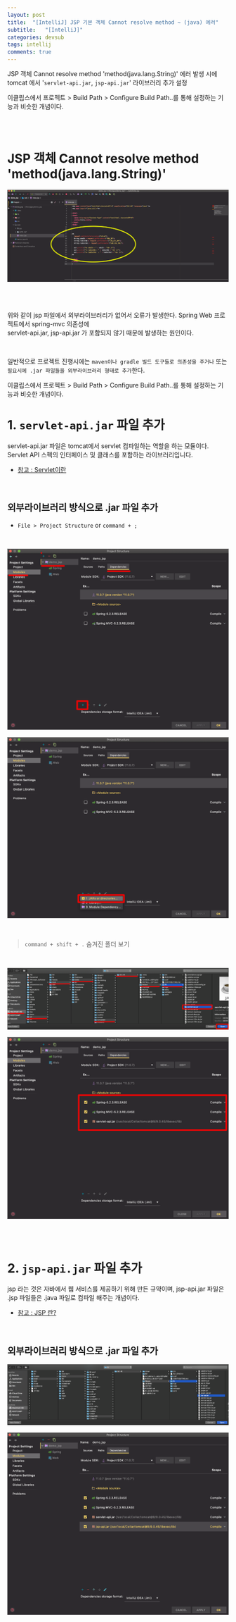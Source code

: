 ```yaml
---
layout: post
title:  "[IntelliJ] JSP 기본 객체 Cannot resolve method ~ (java) 에러"
subtitle:   "[IntelliJ]"
categories: devsub
tags: intellij
comments: true
---
```


JSP 객체 Cannot resolve method 'method(java.lang.String)' 에러 발생 시에  
tomcat 에서 '`servlet-api.jar`, `jsp-api.jar`' 라이브러리 추가 설정

이클립스에서 프로젝트 > Build Path > Configure Build Path..를 통해 설정하는 기능과 비슷한 개념이다.

<br><br>




# JSP 객체 Cannot resolve method 'method(java.lang.String)'

[![jsp-servlet-jar-00](/assets/img/2021/jsp-servlet-jar-00.png)]()

<br><br>

위와 같이 jsp 파일에서 외부라이브러리가 없어서 오류가 발생한다. Spring Web 프로젝트에서 spring-mvc 의존성에  
servlet-api.jar, jsp-api.jar 가 포함되지 않기 때문에 발생하는 원인이다.

<br>

일반적으로 프로젝트 진행시에는 `maven이나 gradle 빌드 도구들로 의존성을 주거나` 또는 `필요시에 .jar 파일들을 외부라이브러리 형태로 추가`한다. 

이클립스에서 프로젝트 > Build Path > Configure Build Path..를 통해 설정하는 기능과 비슷한 개념이다.



# 1. `servlet-api.jar` 파일 추가

servlet-api.jar 파일은 tomcat에서 servlet 컴파일하는 역할을 하는 모듈이다.  
Servlet API 스펙의 인터페이스 및 클래스를 포함하는 라이브러리입니다.

- [참고 :  Servlet이란](https://linked2ev.github.io/devlog/2018/10/17/JSP-2.-What-Servlet/)

<br>


## 외부라이브러리 방식으로 .jar 파일 추가

- `File > Project Structure` or `command + ;`

<br>

[![jsp-servlet-jar-01](/assets/img/2021/jsp-servlet-jar-01.png)]()<br>

[![jsp-servlet-jar-02](/assets/img/2021/jsp-servlet-jar-02.png)]()<br>

<br>

> `command + shift + .` 숨겨진 폴더 보기

<br>

[![jsp-servlet-jar-03](/assets/img/2021/jsp-servlet-jar-03.png)]()<br>

[![jsp-servlet-jar-04](/assets/img/2021/jsp-servlet-jar-04.png)]()<br>

<br><br>


# 2. `jsp-api.jar` 파일 추가

jsp 라는 것은 자바에서 웹 서비스를 제공하기 위해 만든 규약이며, jsp-api.jar 파일은 .jsp 파일들은 .java 파일로 컴파일 해주는 개념이다.

- [참고 :  JSP 란?](https://linked2ev.github.io/devlog/2018/10/17/JSP-1.-What-JSP/)

<br>

## 외부라이브러리 방식으로 .jar 파일 추가

[![jsp-jspapi-jar-00](/assets/img/2021/jsp-jspapi-jar-00.png)]()<br>

[![jsp-jspapi-jar-01](/assets/img/2021/jsp-jspapi-jar-01.png)]()<br>

<br><br>



